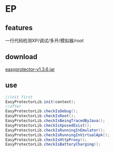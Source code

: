 # EP
## features
一行代码检测XP/调试/多开/模拟器/root
## download
[easyprotector-v1.3.6.jar](https://raw.githubusercontent.com/Aabbye1234/EasyProtector/master/easyprotector-v1.3.6.jar)
## use
``` java
//init first
EasyProtectorLib.init(context);
//after
EasyProtectorLib.checkIsDebug();
EasyProtectorLib.checkIsRoot();
EasyProtectorLib.checkIsBeingTracedByJava();
EasyProtectorLib.checkIsXposedExist();
EasyProtectorLib.checkIsRunningInEmulator();
EasyProtectorLib.checkIsRunningInVirtualApk();
EasyProtectorLib.checkIsHttpProxy();
EasyProtectorLib.checkIsBatteryCharging();
```
